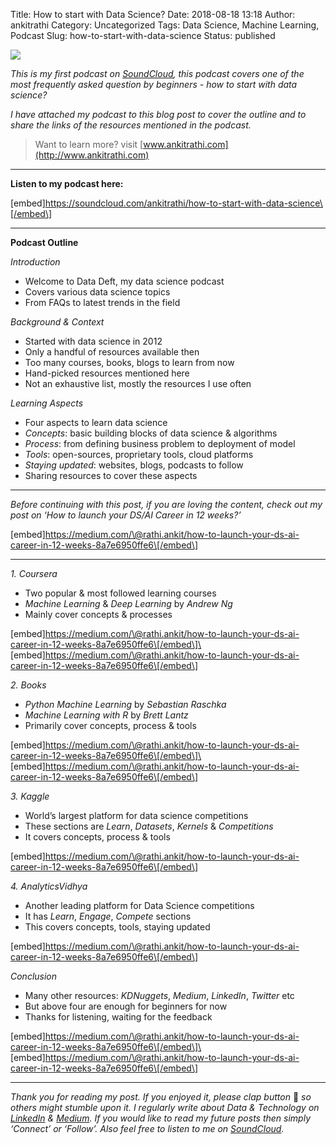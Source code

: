 Title: How to start with Data Science?
Date: 2018-08-18 13:18
Author: ankitrathi
Category: Uncategorized
Tags: Data Science, Machine Learning, Podcast
Slug: how-to-start-with-data-science
Status: published

![](https://cdn-images-1.medium.com/max/1200/1*wppHCzlJik32JjfRK12NtQ.png)

*This is my first podcast on* [*SoundCloud*](https://soundcloud.com/ankitrathi)*, this podcast covers one of the most frequently asked question by beginners - how to start with data science?*

*I have attached my podcast to this blog post to cover the outline and to share the links of the resources mentioned in the podcast.*

> Want to learn more? visit [www.ankitrathi.com](http://www.ankitrathi.com)

------------------------------------------------------------------------

**Listen to my podcast here:**

\[embed\]https://soundcloud.com/ankitrathi/how-to-start-with-data-science\[/embed\]

------------------------------------------------------------------------

**Podcast Outline**

*Introduction*

-   Welcome to Data Deft, my data science podcast
-   Covers various data science topics
-   From FAQs to latest trends in the field

*Background & Context*

-   Started with data science in 2012
-   Only a handful of resources available then
-   Too many courses, books, blogs to learn from now
-   Hand-picked resources mentioned here
-   Not an exhaustive list, mostly the resources I use often

*Learning Aspects*

-   Four aspects to learn data science
-   *Concepts*: basic building blocks of data science & algorithms
-   *Process*: from defining business problem to deployment of model
-   *Tools*: open-sources, proprietary tools, cloud platforms
-   *Staying updated*: websites, blogs, podcasts to follow
-   Sharing resources to cover these aspects

------------------------------------------------------------------------

*Before continuing with this post, if you are loving the content, check out my post on ‘How to launch your DS/AI Career in 12 weeks?’*

\[embed\]https://medium.com/\@rathi.ankit/how-to-launch-your-ds-ai-career-in-12-weeks-8a7e6950ffe6\[/embed\]

------------------------------------------------------------------------

*1. Coursera*

-   Two popular & most followed learning courses
-   *Machine Learning* & *Deep Learning* by *Andrew Ng*
-   Mainly cover concepts & processes

\[embed\]https://medium.com/\@rathi.ankit/how-to-launch-your-ds-ai-career-in-12-weeks-8a7e6950ffe6\[/embed\]\
\[embed\]https://medium.com/\@rathi.ankit/how-to-launch-your-ds-ai-career-in-12-weeks-8a7e6950ffe6\[/embed\]

*2. Books*

-   *Python Machine Learning* by *Sebastian Raschka*
-   *Machine Learning with R* by *Brett Lantz*
-   Primarily cover concepts, process & tools

\[embed\]https://medium.com/\@rathi.ankit/how-to-launch-your-ds-ai-career-in-12-weeks-8a7e6950ffe6\[/embed\]\
\[embed\]https://medium.com/\@rathi.ankit/how-to-launch-your-ds-ai-career-in-12-weeks-8a7e6950ffe6\[/embed\]

*3. Kaggle*

-   World’s largest platform for data science competitions
-   These sections are *Learn*, *Datasets*, *Kernels* & *Competitions*
-   It covers concepts, process & tools

\[embed\]https://medium.com/\@rathi.ankit/how-to-launch-your-ds-ai-career-in-12-weeks-8a7e6950ffe6\[/embed\]

*4. AnalyticsVidhya*

-   Another leading platform for Data Science competitions
-   It has *Learn*, *Engage*, *Compete* sections
-   This covers concepts, tools, staying updated

\[embed\]https://medium.com/\@rathi.ankit/how-to-launch-your-ds-ai-career-in-12-weeks-8a7e6950ffe6\[/embed\]

*Conclusion*

-   Many other resources: *KDNuggets*, *Medium*, *LinkedIn*, *Twitter* etc
-   But above four are enough for beginners for now
-   Thanks for listening, waiting for the feedback

\[embed\]https://medium.com/\@rathi.ankit/how-to-launch-your-ds-ai-career-in-12-weeks-8a7e6950ffe6\[/embed\]\
\[embed\]https://medium.com/\@rathi.ankit/how-to-launch-your-ds-ai-career-in-12-weeks-8a7e6950ffe6\[/embed\]

------------------------------------------------------------------------

*Thank you for reading my post. If you enjoyed it, please clap button* 👏 *so others might stumble upon it. I regularly write about Data & Technology on* [*LinkedIn*](https://www.linkedin.com/today/posts/ankitrathi) *&* [*Medium*](https://medium.com/@rathi.ankit)*. If you would like to read my future posts then simply ‘Connect’ or ‘Follow’. Also feel free to listen to me on* [*SoundCloud*](https://soundcloud.com/ankitrathi)*.*
